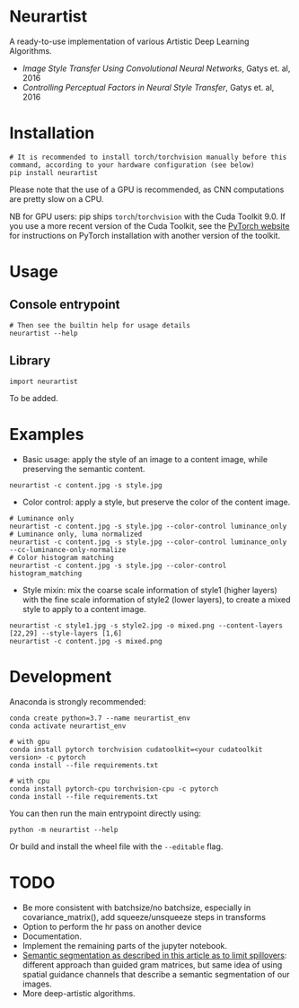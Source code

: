 # Neurartist

A ready-to-use implementation of various Artistic Deep Learning Algorithms.

* *Image Style Transfer Using Convolutional Neural Networks*, Gatys et. al, 2016
* *Controlling Perceptual Factors in Neural Style Transfer*, Gatys et. al, 2016

# Installation

```
# It is recommended to install torch/torchvision manually before this command, according to your hardware configuration (see below)
pip install neurartist
```

Please note that the use of a GPU is recommended, as CNN computations are pretty slow on a CPU.

NB for GPU users: pip ships `torch`/`torchvision` with the Cuda Toolkit 9.0. If you use a more recent version of the Cuda Toolkit, see the [PyTorch website](https://pytorch.org/get-started/locally/) for instructions on PyTorch installation with another version of the toolkit.

# Usage

## Console entrypoint

```
# Then see the builtin help for usage details
neurartist --help
```

## Library

```
import neurartist
```

To be added.

# Examples

* Basic usage: apply the style of an image to a content image, while preserving the semantic content.
```
neurartist -c content.jpg -s style.jpg
```
* Color control: apply a style, but preserve the color of the content image.
```
# Luminance only
neurartist -c content.jpg -s style.jpg --color-control luminance_only
# Luminance only, luma normalized
neurartist -c content.jpg -s style.jpg --color-control luminance_only --cc-luminance-only-normalize
# Color histogram matching
neurartist -c content.jpg -s style.jpg --color-control histogram_matching
```
* Style mixin: mix the coarse scale information of style1 (higher layers) with the fine scale information of style2 (lower layers), to create a mixed style to apply to a content image.
```
neurartist -c style1.jpg -s style2.jpg -o mixed.png --content-layers [22,29] --style-layers [1,6]
neurartist -c content.jpg -s mixed.png
```

# Development

Anaconda is strongly recommended:

```
conda create python=3.7 --name neurartist_env
conda activate neurartist_env

# with gpu
conda install pytorch torchvision cudatoolkit=<your cudatoolkit version> -c pytorch
conda install --file requirements.txt

# with cpu
conda install pytorch-cpu torchvision-cpu -c pytorch
conda install --file requirements.txt
```

You can then run the main entrypoint directly using:

```
python -m neurartist --help
```

Or build and install the wheel file with the `--editable` flag.

# TODO

* Be more consistent with batchsize/no batchsize, especially in covariance_matrix(), add squeeze/unsqueeze steps in transforms
* Option to perform the hr pass on another device
* Documentation.
* Implement the remaining parts of the jupyter notebook.
* [Semantic segmentation as described in this article as to limit spillovers](https://arxiv.org/pdf/1703.07511.pdf): different approach than guided gram matrices, but same idea of using spatial guidance channels that describe a semantic segmentation of our images.
* More deep-artistic algorithms.
